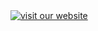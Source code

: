 <!--
<a id="your-logo" no-external="true" href="http://www.hl7.org">
<img height="50" alt="visit the hl7 website" width="42" src="assets/images/hl7-logo.png"/>
</a>

================THIS IS FOR THE PROJECT LOGO AND URL ===============
-->

<a no-external="true" href="http://argonautwiki.hl7.org">
<img alt="visit our website" class="img-responsive project-logo" src="assets/images/org_logo.jpg"/>
</a>
